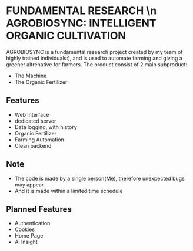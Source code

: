 # FUNDAMENTAL RESEARCH \n AGROBIOSYNC: INTELLIGENT ORGANIC CULTIVATION
AGROBIOSYNC is a fundamental research project created by my team of highly trained individuals:), and is used to automate farming and giving a greener altrenative for farmers.
The product consist of 2 main subproduct:
- The Machine
- The Organic Fertilizer
## Features
- Web interface
- dedicated server
- Data logging, with history
- Organic Fertilizer
- Farming Automation
- Clean backend

## Note
- The code is made by a single person(Me), therefore unexpected bugs may appear.
- And it is made within a limited time schedule

## Planned Features
- Authentication
- Cookies
- Home Page
- Ai Insight
